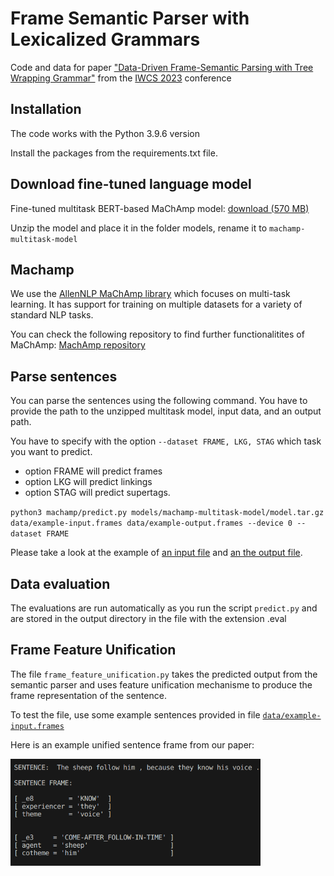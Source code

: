 # Frame Semantic Parser with Lexicalized Grammars

Code and data for paper ["Data-Driven Frame-Semantic Parsing
with Tree Wrapping Grammar"](https://iwcs.pimoid.fr/42.pdf) from the [IWCS 2023](https://iwcs2023.loria.fr/) conference


## Installation

The code works with the Python 3.9.6 version

Install the packages from the requirements.txt file. 


## Download fine-tuned language model

Fine-tuned multitask BERT-based MaChAmp model:	[download (570 MB)](https://www.dropbox.com/scl/fi/2lutfdecw81gg47pcj921/machamp-multitask-model.zip?rlkey=chi2419wtfi66tg9q9n7ryd04&dl=0)

Unzip the model and place it in the folder models, rename it to `machamp-multitask-model`

## Machamp

We use the [AllenNLP MaChAmp library](https://bitbucket.org/ahmetustunn/mtp/src/master/) which focuses on multi-task learning. It has support for training on multiple datasets for a variety of standard NLP tasks. 

You can check the following repository to find further functionalitites of MaChAmp:
[MachAmp repository](https://bitbucket.org/ahmetustunn/mtp/src/master/)

## Parse sentences

You can parse the sentences using the following command. You have to provide the path to the unzipped multitask model, input data, and an output path.

You have to specify with the option `--dataset FRAME, LKG, STAG` which task you want to predict.

- option FRAME will predict frames
- option LKG will predict linkings
- option STAG will predict supertags.

`python3 machamp/predict.py models/machamp-multitask-model/model.tar.gz data/example-input.frames data/example-output.frames --device 0 --dataset FRAME`

Please take a look at the example of [an input file](https://github.com/TaniaBladier/Frame-Semantic-Parser-with-Lexicalized-Grammars/blob/main/data/example-input.frames) and [an the output file](https://github.com/TaniaBladier/Frame-Semantic-Parser-with-Lexicalized-Grammars/blob/main/data/example-output.frames).


## Data evaluation

The evaluations are run automatically as you run the script `predict.py` and are stored in the output directory in the file with the extension .eval

## Frame Feature Unification 

The file `frame_feature_unification.py` takes the predicted output from the semantic parser and uses feature unification mechanisme to produce the frame representation of the sentence.

To test the file, use some example sentences provided in file [`data/example-input.frames`](https://github.com/TaniaBladier/Frame-Semantic-Parser-with-Lexicalized-Grammars/blob/main/data/example-input.frames)

Here is an example unified sentence frame from our paper:

<img src="https://github.com/TaniaBladier/Frame-Semantic-Parser-with-Lexicalized-Grammars/blob/main/img/Example-Frame-Representation.png" width="400">



